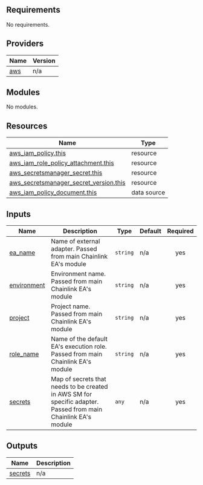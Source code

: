 <!-- BEGIN_TF_DOCS -->
## Requirements

No requirements.

## Providers

| Name | Version |
|------|---------|
| <a name="provider_aws"></a> [aws](#provider\_aws) | n/a |

## Modules

No modules.

## Resources

| Name | Type |
|------|------|
| [aws_iam_policy.this](https://registry.terraform.io/providers/hashicorp/aws/latest/docs/resources/iam_policy) | resource |
| [aws_iam_role_policy_attachment.this](https://registry.terraform.io/providers/hashicorp/aws/latest/docs/resources/iam_role_policy_attachment) | resource |
| [aws_secretsmanager_secret.this](https://registry.terraform.io/providers/hashicorp/aws/latest/docs/resources/secretsmanager_secret) | resource |
| [aws_secretsmanager_secret_version.this](https://registry.terraform.io/providers/hashicorp/aws/latest/docs/resources/secretsmanager_secret_version) | resource |
| [aws_iam_policy_document.this](https://registry.terraform.io/providers/hashicorp/aws/latest/docs/data-sources/iam_policy_document) | data source |

## Inputs

| Name | Description | Type | Default | Required |
|------|-------------|------|---------|:--------:|
| <a name="input_ea_name"></a> [ea\_name](#input\_ea\_name) | Name of external adapter. Passed from main Chainlink EA's module | `string` | n/a | yes |
| <a name="input_environment"></a> [environment](#input\_environment) | Environment name. Passed from main Chainlink EA's module | `string` | n/a | yes |
| <a name="input_project"></a> [project](#input\_project) | Project name. Passed from main Chainlink EA's module | `string` | n/a | yes |
| <a name="input_role_name"></a> [role\_name](#input\_role\_name) | Name of the default EA's execution role. Passed from main Chainlink EA's module | `string` | n/a | yes |
| <a name="input_secrets"></a> [secrets](#input\_secrets) | Map of secrets that needs to be created in AWS SM for specific adapter. Passed from main Chainlink EA's module | `any` | n/a | yes |

## Outputs

| Name | Description |
|------|-------------|
| <a name="output_secrets"></a> [secrets](#output\_secrets) | n/a |
<!-- END_TF_DOCS -->